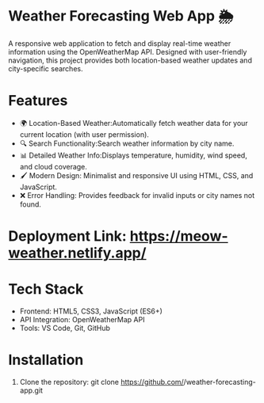 # Weather Forecasting Web App 🌦️

A responsive web application to fetch and display real-time weather information using the OpenWeatherMap API.
Designed with user-friendly navigation, this project provides both location-based weather updates and city-specific searches.

# Features
- 🌍 Location-Based Weather:Automatically fetch weather data for your current location (with user permission).
- 🔍 Search Functionality:Search weather information by city name.
- 📊 Detailed Weather Info:Displays temperature, humidity, wind speed, and cloud coverage.
- 🖌️ Modern Design: Minimalist and responsive UI using HTML, CSS, and JavaScript.
- ❌ Error Handling: Provides feedback for invalid inputs or city names not found.

# Deployment Link: https://meow-weather.netlify.app/

# Tech Stack
- Frontend: HTML5, CSS3, JavaScript (ES6+)
- API Integration: OpenWeatherMap API
- Tools: VS Code, Git, GitHub

# Installation
1. Clone the repository:
   git clone https://github.com/<your-username>/weather-forecasting-app.git
